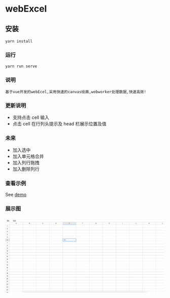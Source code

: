 # webExcel

## 安装

```
yarn install
```

### 运行

```
yarn run serve
```

### 说明

```
基于vue开发的webEcel,采用快速的canvas绘画,webworker处理数据,快速高效!

```

### 更新说明

- 支持点击 cell 输入
- 点击 cell 在行列头提示及 head 栏展示位置及值

### 未来

- 加入选中
- 加入单元格合并
- 加入列行拖拽
- 加入删除列行

### 查看示例

See [demo](https://ggbeng1.github.io/Gantt/#/)

### 展示图

<img src="public/1.png" alt="">
